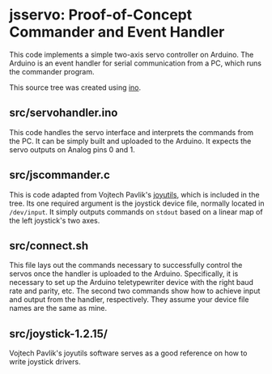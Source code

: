 jsservo: Proof-of-Concept Commander and Event Handler
=====================================================
This code implements a simple two-axis servo controller on Arduino.
The Arduino is an event handler for serial communication from a PC, which runs the commander program.

This source tree was created using [ino](http://inotool.org/).

src/servohandler.ino
--------------------
This code handles the servo interface and interprets the commands from the PC.
It can be simply built and uploaded to the Arduino.
It expects the servo outputs on Analog pins 0 and 1.

src/jscommander.c
-----------------
This is code adapted from Vojtech Pavlik's [joyutils](http://atrey.karlin.mff.cuni.cz/~vojtech/joystick/), which is included in the tree.
Its one required argument is the joystick device file, normally located in `/dev/input`.
It simply outputs commands on `stdout` based on a linear map of the left joystick's two axes.

src/connect.sh
--------------
This file lays out the commands necessary to successfully control the servos once the handler is uploaded to the Arduino.
Specifically, it is necessary to set up the Arduino teletypewriter device with the right baud rate and parity, etc.
The second two commands show how to achieve input and output from the handler, respectively.
They assume your device file names are the same as mine.

src/joystick-1.2.15/
--------------------
Vojtech Pavlik's joyutils software serves as a good reference on how to write joystick drivers.
